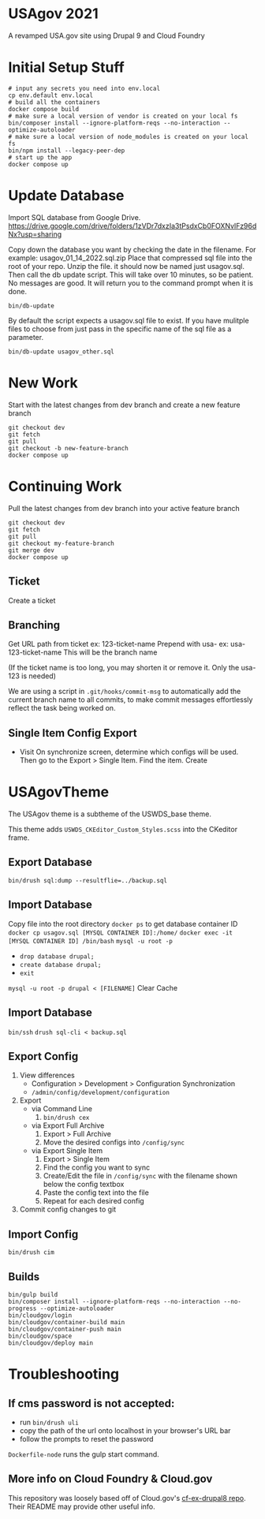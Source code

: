 # USAgov 2021

A revamped USA.gov site using Drupal 9 and Cloud Foundry

# Initial Setup Stuff

```
# input any secrets you need into env.local
cp env.default env.local
# build all the containers
docker compose build
# make sure a local version of vendor is created on your local fs
bin/composer install --ignore-platform-reqs --no-interaction --optimize-autoloader
# make sure a local version of node_modules is created on your local fs
bin/npm install --legacy-peer-dep
# start up the app
docker compose up
```

# Update Database

Import SQL database from Google Drive. https://drive.google.com/drive/folders/1zVDr7dxzIa3tPsdxCb0FOXNvIFz96dNx?usp=sharing

Copy down the database you want by checking the date in the filename. For example: usagov_01_14_2022.sql.zip
Place that compressed sql file into the root of your repo. Unzip the file. it should now be named just usagov.sql. Then call the db update script. This will take over 10 minutes, so be patient. No messages are good. It will return you to the command prompt when it is done.

```
bin/db-update
```

By default the script expects a usagov.sql file to exist. If you have mulitple files to choose from just pass in the specific name of the sql file as a parameter.

```
bin/db-update usagov_other.sql
```

# New Work
Start with the latest changes from dev branch and create a new feature branch
```
git checkout dev
git fetch
git pull
git checkout -b new-feature-branch
docker compose up
```

# Continuing Work

Pull the latest changes from dev branch into your active feature branch
```
git checkout dev
git fetch
git pull
git checkout my-feature-branch
git merge dev
docker compose up
```

## Ticket
Create a ticket

## Branching
Get URL path from ticket
ex: 123-ticket-name
Prepend with usa-
ex: usa-123-ticket-name
This will be the branch name

(If the ticket name is too long, you may shorten it or remove it. Only the usa-123 is needed)

We are using a script in `.git/hooks/commit-msg` to automatically add the current branch name to all commits, to make commit messages effortlessly reflect the task being worked on.

## Single Item Config Export
* Visit
On synchronize screen, determine which configs will be used. Then go to the Export > Single Item. Find the item. Create


# USAgovTheme
The USAgov theme is a subtheme of the USWDS_base theme.

This theme adds `USWDS_CKEditor_Custom_Styles.scss` into the CKeditor frame.

## Export Database

`bin/drush sql:dump --resultflie=../backup.sql`

## Import Database

Copy file into the root directory
`docker ps` to get database container ID
`docker cp usagov.sql [MYSQL CONTAINER ID]:/home/`
`docker exec -it [MYSQL CONTAINER ID] /bin/bash`
`mysql -u root -p`
* `drop database drupal;`
* `create database drupal;`
* `exit`

`mysql -u root -p drupal < [FILENAME]`
Clear Cache


## Import Database
`bin/ssh`
`drush sql-cli < backup.sql`
## Export Config

1. View differences
    * Configuration > Development > Configuration Synchronization
    * `/admin/config/development/configuration`
2. Export
    * via Command Line
        1. `bin/drush cex`
    * via Export Full Archive
        1. Export > Full Archive
        2. Move the desired configs into `/config/sync`
    * via Export Single Item
        1. Export > Single Item
        2. Find the config you want to sync
        3. Create/Edit the file in `/config/sync` with the filename shown below the config textbox
        4. Paste the config text into the file
        5. Repeat for each desired config
3. Commit config changes to git

## Import Config
`bin/drush cim`

## Builds
```
bin/gulp build
bin/composer install --ignore-platform-reqs --no-interaction --no-progress --optimize-autoloader
bin/cloudgov/login
bin/cloudgov/container-build main
bin/cloudgov/container-push main
bin/cloudgov/space
bin/cloudgov/deploy main
```

# Troubleshooting
## If cms password is not accepted:
* run `bin/drush uli`
* copy the path of the url onto localhost in your browser's URL bar
* follow the prompts to reset the password

`Dockerfile-node` runs the gulp start command.



## More info on Cloud Foundry & Cloud.gov

This repository was loosely based off of Cloud.gov's [cf-ex-drupal8 repo](https://github.com/cloud-gov/cf-ex-drupal8). Their README may provide other useful info.
